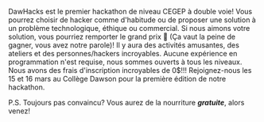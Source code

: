 DawHacks est le premier hackathon de niveau CEGEP à double voie! Vous pourrez choisir de hacker comme d'habitude ou de proposer une solution à un problème technologique, éthique ou commercial. Si nous aimons votre solution, vous pourriez remporter le grand prix 🎉 (Ça vaut la peine de gagner, vous avez notre parole)! Il y aura des activités amusantes, des ateliers et des personnes/hackers incroyables. Aucune expérience en programmation n'est requise, nous sommes ouverts à tous les niveaux. Nous avons des frais d'inscription incroyables de 0$!!! Rejoignez-nous les 15 et 16 mars au Collège Dawson pour la première édition de notre hackathon.

P.S. Toujours pas convaincu? Vous aurez de la nourriture ***gratuite***, alors venez!